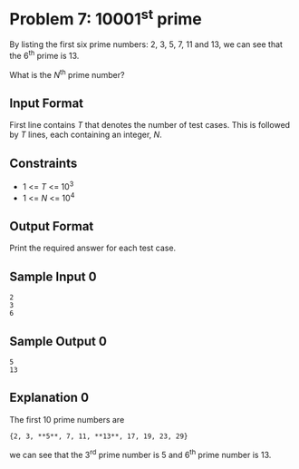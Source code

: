 # Problem 7: 10001<sup>st</sup> prime

By listing the first six prime numbers: 2, 3, 5, 7, 11 and 13, we can see that the 6<sup>th</sup> prime is 13.

What is the _N_<sup>th</sup> prime number?

## Input Format

First line contains _T_ that denotes the number of test cases. This is followed by _T_ lines, each containing an integer, _N_.

## Constraints

* 1 <= _T_ <= 10<sup>3</sup>
* 1 <= _N_ <= 10<sup>4</sup>

## Output Format

Print the required answer for each test case.

## Sample Input 0

    2
    3
    6

## Sample Output 0

    5
    13

## Explanation 0

The first 10 prime numbers are
    
    {2, 3, **5**, 7, 11, **13**, 17, 19, 23, 29}

we can see that the 3<sup>rd</sup> prime number is 5 and 6<sup>th</sup> prime number is 13.
